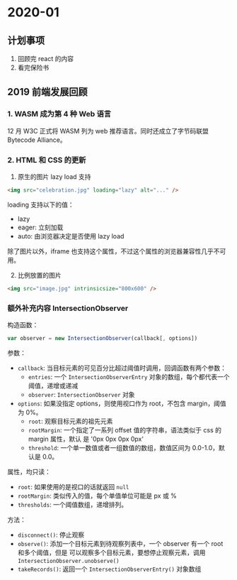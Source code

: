# 2020-01

## 计划事项

1. 回顾完 react 的内容
2. 看完保险书


## 2019 前端发展回顾

### 1. WASM 成为第 4 种 Web 语言

12 月 W3C 正式将 WASM 列为 web 推荐语言。同时还成立了字节码联盟 Bytecode Alliance。   

### 2. HTML 和 CSS 的更新

1. 原生的图片 lazy load 支持   

```html
<img src="celebration.jpg" loading="lazy" alt="..." />
```    

loading 支持以下的值：   

- lazy
- eager: 立刻加载
- auto: 由浏览器决定是否使用 lazy load    

除了图片以外，iframe 也支持这个属性，不过这个属性的浏览器兼容性几乎不可用。   

2. 比例放置的图片    

```html
<img src="image.jpg" intrinsicsize="800x600" />
```     

### 额外补充内容 IntersectionObserver

构造函数：    

```js
var observer = new IntersectionObserver(callback[, options])
```     

参数：   

- `callback`: 当目标元素的可见百分比超过阈值时调用，回调函数有两个参数：
  + `entries`: 一个 `IntersectionObserverEntry` 对象的数组，每个都代表一个阈值，递增或递减
  + `observer`: `IntersectionObserver` 对象
- `options`: 如果没指定 options，则使用视口作为 root，不包含 margin，阈值为 0%。
  + `root`: 观察目标元素的祖先元素
  + `rootMargin`: 一个指定了一系列 offset 值的字符串，语法类似于 css 的 margin 属性，默认
  是 '0px 0px 0px 0px'
  + `threshold`: 一个单一数值或者一组数值的数组，数值区间为 0.0-1.0，默认是 0.0。    

属性，均只读：   

- `root`: 如果使用的是视口的话就返回 `null`
- `rootMargin`: 类似传入的值，每个单值单位可能是 px 或 %
- `thresholds`: 一个阈值数组，递增排列。    

方法：    

- `disconnect()`: 停止观察
- `observe()`: 添加一个目标元素到待观察列表中，一个 observer 有一个 root 和多个阈值，但是
可以观察多个目标元素，要想停止观察元素，调用 `IntersectionObserver.unobserve()`
- `takeRecords()`: 返回一个 `IntersectionObserverEntry()` 对象数组
